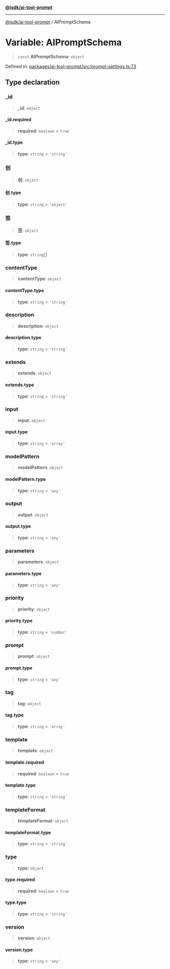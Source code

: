 [**@isdk/ai-tool-prompt**](../README.md)

***

[@isdk/ai-tool-prompt](../globals.md) / AIPromptSchema

# Variable: AIPromptSchema

> `const` **AIPromptSchema**: `object`

Defined in: [packages/ai-tool-prompt/src/prompt-settings.ts:73](https://github.com/isdk/ai-tool-prompt.js/blob/eeec85b9b223b655246c647bdd3056a0c12f08bc/src/prompt-settings.ts#L73)

## Type declaration

### \_id

> **\_id**: `object`

#### \_id.required

> **required**: `boolean` = `true`

#### \_id.type

> **type**: `string` = `'string'`

### 创

> **创**: `object`

#### 创.type

> **type**: `string` = `'object'`

### 签

> **签**: `object`

#### 签.type

> **type**: `string`[]

### contentType

> **contentType**: `object`

#### contentType.type

> **type**: `string` = `'string'`

### description

> **description**: `object`

#### description.type

> **type**: `string` = `'string'`

### extends

> **extends**: `object`

#### extends.type

> **type**: `string` = `'string'`

### input

> **input**: `object`

#### input.type

> **type**: `string` = `'array'`

### modelPattern

> **modelPattern**: `object`

#### modelPattern.type

> **type**: `string` = `'any'`

### output

> **output**: `object`

#### output.type

> **type**: `string` = `'any'`

### parameters

> **parameters**: `object`

#### parameters.type

> **type**: `string` = `'any'`

### priority

> **priority**: `object`

#### priority.type

> **type**: `string` = `'number'`

### prompt

> **prompt**: `object`

#### prompt.type

> **type**: `string` = `'any'`

### tag

> **tag**: `object`

#### tag.type

> **type**: `string` = `'array'`

### template

> **template**: `object`

#### template.required

> **required**: `boolean` = `true`

#### template.type

> **type**: `string` = `'string'`

### templateFormat

> **templateFormat**: `object`

#### templateFormat.type

> **type**: `string` = `'string'`

### type

> **type**: `object`

#### type.required

> **required**: `boolean` = `true`

#### type.type

> **type**: `string` = `'string'`

### version

> **version**: `object`

#### version.type

> **type**: `string` = `'any'`

